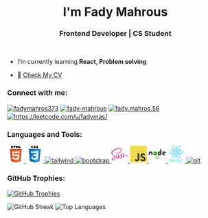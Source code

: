 <h1 align="center">I'm Fady Mahrous</h1>
<h3 align="center">Frontend Developer | CS Student</h3>

<br/>

- I’m currently learning **React, Problem solving**

- 📄 [Check My CV](https://drive.google.com/file/d/1WzkKdL9PzrhUBnbsITDTkkANNeznW3Q6/view?usp=sharing)

<h3 align="left">Connect with me:</h3>
<p align="left">
<a href="mailto:fadymahros373@gmail.com" target="blank"
   aria-label="Send email to fadymahros373@gmail.com"
   title="Email me"><img align="center" src="https://img.icons8.com/?size=100&id=qyRpAggnV0zH&format=png&color=000000" alt="fadymahros373" height="40" width="40" /></a>
<a href="https://linkedin.com/in/fady-mahrous" target="blank"><img align="center" src="https://raw.githubusercontent.com/rahuldkjain/github-profile-readme-generator/master/src/images/icons/Social/linked-in-alt.svg" alt="fady-mahrous" height="30" width="40" /></a>
<a href="https://fb.com/fady.mahros.56" target="blank"><img align="center" src="https://raw.githubusercontent.com/rahuldkjain/github-profile-readme-generator/master/src/images/icons/Social/facebook.svg" alt="fady.mahros.56" height="30" width="40" /></a>
<a href="https://www.leetcode.com/https://leetcode.com/u/fadymas/" target="blank"><img align="center" src="https://raw.githubusercontent.com/rahuldkjain/github-profile-readme-generator/master/src/images/icons/Social/leet-code.svg" alt="https://leetcode.com/u/fadymas/" height="30" width="40" /></a>
</p>

<h3 align="left">Languages and Tools:</h3>
<p align="left"> 
  <a href="https://www.w3.org/html/" target="_blank" rel="noreferrer"> <img src="https://raw.githubusercontent.com/devicons/devicon/master/icons/html5/html5-original-wordmark.svg" alt="html5" width="40" height="40"/> </a> 
  <a href="https://www.w3schools.com/css/" target="_blank" rel="noreferrer"> <img src="https://raw.githubusercontent.com/devicons/devicon/master/icons/css3/css3-original-wordmark.svg" alt="css3" width="40" height="40"/> </a> 
  <a href="https://tailwindcss.com/" target="_blank" rel="noreferrer"> <img src="https://www.vectorlogo.zone/logos/tailwindcss/tailwindcss-icon.svg" alt="tailwind" width="40" height="40"/> </a> 
  <a href="https://getbootstrap.com" target="_blank" rel="noreferrer"> <img src="https://img.icons8.com/?size=100&id=EzPCiQUqWWEa&format=png&color=000000" alt="bootstrap" width="40" height="40"/> </a> 
  <a href="https://sass-lang.com" target="_blank" rel="noreferrer"> <img src="https://raw.githubusercontent.com/devicons/devicon/master/icons/sass/sass-original.svg" alt="sass" width="40" height="40"/> </a> 
  <a href="https://developer.mozilla.org/en-US/docs/Web/JavaScript" target="_blank" rel="noreferrer"> <img src="https://raw.githubusercontent.com/devicons/devicon/master/icons/javascript/javascript-original.svg" alt="javascript" width="40" height="40"/> </a> 
  <a href="https://nodejs.org" target="_blank" rel="noreferrer"> <img src="https://raw.githubusercontent.com/devicons/devicon/master/icons/nodejs/nodejs-original-wordmark.svg" alt="nodejs" width="40" height="40"/> </a> 
  <a href="https://reactjs.org/" target="_blank" rel="noreferrer"> <img src="https://raw.githubusercontent.com/devicons/devicon/master/icons/react/react-original-wordmark.svg" alt="react" width="40" height="40"/> </a> 
  <a href="https://git-scm.com/" target="_blank" rel="noreferrer"> <img src="https://www.vectorlogo.zone/logos/git-scm/git-scm-icon.svg" alt="git" width="40" height="40"/> </a> 
</p>

<h3>GitHub Trophies:</h3>
<p align="left"> <a href="https://github.com/ryo-ma/github-profile-trophy">
  <img src="https://github-profile-trophy.vercel.app/?username=fadymas&theme=darkhub&no-frame=true&no-bg=true&margin-w=15&row=1&column=7" alt="GitHub Trophies"/>
</a> </p>

<p align="left">
  <img height="180em" src="https://github-readme-streak-stats.herokuapp.com/?user=fadymas&theme=dark" alt="GitHub Streak"/>
  
  <img height="180em" src="https://github-readme-stats.vercel.app/api/top-langs/?username=fadymas&layout=compact&theme=dark" alt="Top Languages"/>
</p>
